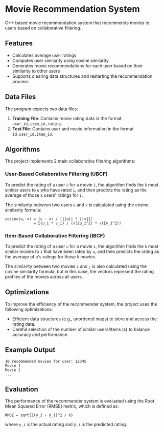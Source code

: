 # Movie Recommendation System

C++ based movie recommendation system that recommends movies to users based on collaborative filtering.


## Features
- Calculates average user ratings
- Computes user similarity using cosine similarity
- Generates movie recommendations for each user based on their similarity to other users
- Supports clearing data structures and restarting the recommendation process


## Data Files
The program expects two data files:
1. **Training File**: Contains movie rating data in the format `user_id,item_id,rating`.
2. **Test File**: Contains user and movie information in the format `id,user_id,item_id`.

## Algorithms
The project implements 2 main collaborative filtering algorithms:

### User-Based Collaborative Filtering (UBCF)
To predict the rating of a user `u` for a movie `i`, the algorithm finds the `k` most similar users to `u` who have rated `i`, and then predicts the rating as the average of those `k` users' ratings for `i`.

The similarity between two users `u` and `v` is calculated using the cosine similarity formula:

```
cosine(u, v) = (u · v) / (||u|| * ||v||)
             = Σ(u_i * v_i) / (√(Σu_i^2) * √(Σv_i^2))
```

### Item-Based Collaborative Filtering (IBCF)
To predict the rating of a user `u` for a movie `i`, the algorithm finds the `k` most similar movies to `i` that have been rated by `u`, and then predicts the rating as the average of `u`'s ratings for those `k` movies.

The similarity between two movies `i` and `j` is also calculated using the cosine similarity formula, but in this case, the vectors represent the rating profiles of the movies across all users.

## Optimizations
To improve the efficiency of the recommender system, the project uses the following optimizations:
- Efficient data structures (e.g., unordered maps) to store and access the rating data.
- Careful selection of the number of similar users/items (`k`) to balance accuracy and performance.

## Example Output

```
10 recommended movies for user: 12345
Movie 1
Movie 2
...
```



## Evaluation
The performance of the recommender system is evaluated using the Root Mean Squared Error (RMSE) metric, which is defined as:

```
RMSE = sqrt(Σ(y_i - ŷ_i)^2 / n)
```

where `y_i` is the actual rating and `ŷ_i` is the predicted rating.


